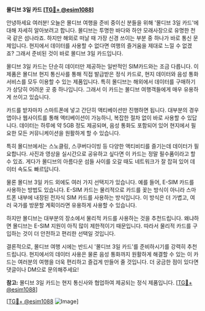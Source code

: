 **몰디브 3일 카드 [[TG💪+ @esim1088](https://t.me/s/esim1088)]**

안녕하세요 여러분! 오늘은 몰디브 여행을 준비 중이신 분들을 위해 '몰디브 3일 카드'에 대해 자세히 알아보려고 합니다. 몰디브는 투명한 바다와 하얀 모래사장으로 유명한 천국 같은 섬나라죠. 하지만 해외로 떠날 때 가장 신경 쓰이는 부분 중 하나가 바로 통신 문제입니다. 현지에서 데이터를 사용할 수 없다면 여행의 즐거움을 제대로 느낄 수 없겠죠? 그래서 준비된 것이 바로 몰디브 3일 카드입니다.

몰디브 3일 카드는 단순히 데이터만 제공하는 일반적인 SIM카드와는 조금 다릅니다. 이 제품은 몰디브 현지 통신사를 통해 직접 발급받은 정식 카드로, 현지 데이터와 음성 통화 서비스를 모두 이용할 수 있는 제품입니다. 특히 몰디브는 해외에서 데이터를 구매하기가 상당히 어려운 곳 중 하나입니다. 그래서 이 카드는 몰디브 여행객들에게 매우 유용하게 쓰이고 있습니다.

카드를 받자마자 스마트폰에 넣고 간단히 액티베이션만 진행하면 됩니다. 대부분의 경우 앱이나 웹사이트를 통해 액티베이션이 가능하니, 복잡한 절차 없이 바로 사용할 수 있답니다. 데이터는 하루에 약 5GB 정도 제공되며, 음성 통화도 포함되어 있어 현지에서 필요한 모든 커뮤니케이션을 원활하게 할 수 있습니다.

특히 몰디브에서는 스노클링, 스쿠버다이빙 등 다양한 액티비티를 즐기는데 데이터가 필요합니다. 사진과 영상을 실시간으로 공유하고 싶다면 이 카드는 정말 필수품이라고 할 수 있죠. 게다가 몰디브의 아름다운 섬들 사이를 오갈 때도 네트워크가 잘 잡혀 있어 데이터 속도도 빠르답니다.

물론 몰디브 3일 카드 외에도 여러 가지 선택지가 있습니다. 예를 들어, E-SIM 카드를 사용하는 방법도 있습니다. E-SIM 카드는 물리적으로 카드를 꽂는 방식이 아니라 스마트폰 내부에 내장된 전자식 SIM 카드를 사용하는 방식입니다. 이 방식은 더 가볍고, 여러 국가를 방문할 계획이라면 유용하게 사용할 수 있습니다.

하지만 몰디브는 대부분의 장소에서 물리적 카드를 사용하는 것을 추천드립니다. 왜냐하면 몰디브는 E-SIM 지원이 아직 많이 제한적이기 때문입니다. 따라서 물리적 카드를 구입하는 것이 더 안전하고 편리한 선택일 것입니다.

결론적으로, 몰디브 여행 시에는 반드시 '몰디브 3일 카드'를 준비하시기를 강력히 추천드립니다. 현지에서의 데이터 사용은 물론 음성 통화까지 원활하게 해결할 수 있는 이 카드는 여러분의 여행을 더욱 편리하고 즐겁게 만들어 줄 것입니다. 더 궁금한 점이 있다면 댓글이나 DM으로 문의해주세요!

**참고:** 몰디브 3일 카드는 현지 통신사와 협업하여 제공되는 정식 제품입니다. [[TG💪+ @esim1088](https://t.me/s/esim1088)]  

[[TG💪+ @esim1088](https://t.me/s/esim1088) ![Image](https://i.postimg.cc/Y0z9fWf4/image.png)]